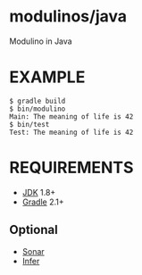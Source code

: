 # modulinos/java

Modulino in Java

# EXAMPLE

```
$ gradle build
$ bin/modulino
Main: The meaning of life is 42
$ bin/test
Test: The meaning of life is 42
```

# REQUIREMENTS

* [JDK](http://www.oracle.com/technetwork/java/javase/downloads/index.html) 1.8+
* [Gradle](http://gradle.org/) 2.1+

## Optional

* [Sonar](http://www.sonarqube.org/)
* [Infer](http://fbinfer.com/)
